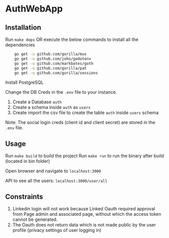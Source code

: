 # AuthWebApp

## Installation

Run `make deps` OR execute the below commands to install all the dependencies

```bash
    go get -u github.com/gorilla/mux
    go get -u github.com/joho/godotenv
    go get -u github.com/markbates/goth
    go get -u github.com/gorilla/pat
    go get -u github.com/gorilla/sessions
```
Install PostgreSQL

Change the DB Creds in the `.env` file to your instance.

1. Create a Database `auth`
2. Create a schema inside `auth` as `users`
3. Create import the csv file to create the table `auth` inside `users` schema

Note: The social login creds (client id and client secret) are stored in the `.env` file.

## Usage

Run `make build` to build the project
Run `make run` to run the binary after build (located in bin folder)

Open browser and navigate to `localhost:3000`

API to see all the users: `localhost:3000/user/all`


## Constraints

1. Linkedin login will not work because Linked Oauth required approval from Page admin and associated page, without which the access token cannot be generated. 
2. The Oauth does not return data which is not made public by the user profile (privacy settings of user logging in)
